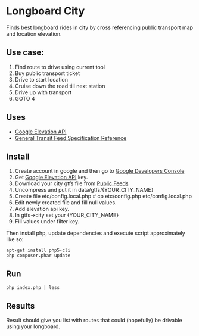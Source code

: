 # Longboard City

Finds best longboard rides in city by cross referencing public transport map and location elevation.

## Use case:

1.  Find route to drive using current tool
2.  Buy public transport ticket
3.  Drive to start location
4.  Cruise down the road till next station
5.  Drive up with transport
6.  GOTO 4

## Uses

+ [Google Elevation API][1]
+ [General Transit Feed Specification Reference][2]

## Install

1.  Create account in google and then go to [Google Developers Console][4]
2.  Get [Google Elevation API][1] key.
3.  Download your city gtfs file from [Public Feeds][3]
4.  Uncompress and put it in data/gtfs/{YOUR_CITY_NAME}
5.  Create file etc/config.local.php # cp etc/config.php etc/config.local.php
6.  Edit newly created file and fill null values.
  1.  Add elevation api key.
  2.  In gtfs->city set your {YOUR_CITY_NAME}
  3.  Fill values under filter key.

Then install php, update dependencies and execute script approximately like so:

```
apt-get install php5-cli
php composer.phar update
```

## Run

```
php index.php | less
```

## Results

Result should give you list with routes that could (hopefully) be drivable using your longboard.


[1]: https://developers.google.com/maps/documentation/elevation/
[2]: https://developers.google.com/transit/gtfs/reference
[3]: https://code.google.com/p/googletransitdatafeed/wiki/PublicFeeds
[4]: https://console.developers.google.com/project
